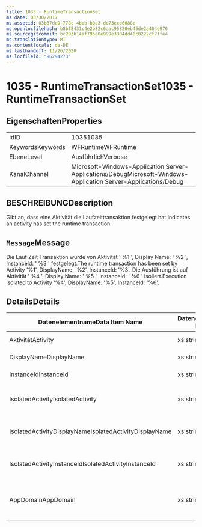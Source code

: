 ```yaml
---
title: 1035 - RuntimeTransactionSet
ms.date: 03/30/2017
ms.assetid: 03b37de9-778c-4beb-b0e3-de73ece6088e
ms.openlocfilehash: b8bf8431c4e2b82c6aac95820eb45de2a404e976
ms.sourcegitcommit: bc293b14af795e0e999e3304dd40c0222cf2ffe4
ms.translationtype: MT
ms.contentlocale: de-DE
ms.lasthandoff: 11/26/2020
ms.locfileid: "96294273"
---
```

# <a name="1035---runtimetransactionset"></a><span data-ttu-id="7a66e-102">1035 - RuntimeTransactionSet</span><span class="sxs-lookup"><span data-stu-id="7a66e-102">1035 - RuntimeTransactionSet</span></span>

## <a name="properties"></a><span data-ttu-id="7a66e-103">Eigenschaften</span><span class="sxs-lookup"><span data-stu-id="7a66e-103">Properties</span></span>  
  
|||  
|-|-|  
|<span data-ttu-id="7a66e-104">id</span><span class="sxs-lookup"><span data-stu-id="7a66e-104">ID</span></span>|<span data-ttu-id="7a66e-105">1035</span><span class="sxs-lookup"><span data-stu-id="7a66e-105">1035</span></span>|  
|<span data-ttu-id="7a66e-106">Keywords</span><span class="sxs-lookup"><span data-stu-id="7a66e-106">Keywords</span></span>|<span data-ttu-id="7a66e-107">WFRuntime</span><span class="sxs-lookup"><span data-stu-id="7a66e-107">WFRuntime</span></span>|  
|<span data-ttu-id="7a66e-108">Ebene</span><span class="sxs-lookup"><span data-stu-id="7a66e-108">Level</span></span>|<span data-ttu-id="7a66e-109">Ausführlich</span><span class="sxs-lookup"><span data-stu-id="7a66e-109">Verbose</span></span>|  
|<span data-ttu-id="7a66e-110">Kanal</span><span class="sxs-lookup"><span data-stu-id="7a66e-110">Channel</span></span>|<span data-ttu-id="7a66e-111">Microsoft-Windows-Application Server-Applications/Debug</span><span class="sxs-lookup"><span data-stu-id="7a66e-111">Microsoft-Windows-Application Server-Applications/Debug</span></span>|  
  
## <a name="description"></a><span data-ttu-id="7a66e-112">BESCHREIBUNG</span><span class="sxs-lookup"><span data-stu-id="7a66e-112">Description</span></span>  

 <span data-ttu-id="7a66e-113">Gibt an, dass eine Aktivität die Laufzeittransaktion festgelegt hat.</span><span class="sxs-lookup"><span data-stu-id="7a66e-113">Indicates an activity has set the runtime transaction.</span></span>  
  
## <a name="message"></a><span data-ttu-id="7a66e-114">`Message`</span><span class="sxs-lookup"><span data-stu-id="7a66e-114">Message</span></span>  

 <span data-ttu-id="7a66e-115">Die Lauf Zeit Transaktion wurde von Aktivität ' %1 ', Display Name: ' %2 ', InstanceId: ' %3 ' festgelegt.</span><span class="sxs-lookup"><span data-stu-id="7a66e-115">The runtime transaction has been set by Activity '%1', DisplayName: '%2', InstanceId: '%3'.</span></span>  <span data-ttu-id="7a66e-116">Die Ausführung ist auf Aktivität ' %4 ', Display Name: ' %5 ', InstanceId: ' %6 ' isoliert.</span><span class="sxs-lookup"><span data-stu-id="7a66e-116">Execution isolated to Activity '%4', DisplayName: '%5', InstanceId: '%6'.</span></span>  
  
## <a name="details"></a><span data-ttu-id="7a66e-117">Details</span><span class="sxs-lookup"><span data-stu-id="7a66e-117">Details</span></span>  
  
|<span data-ttu-id="7a66e-118">Datenelementname</span><span class="sxs-lookup"><span data-stu-id="7a66e-118">Data Item Name</span></span>|<span data-ttu-id="7a66e-119">Datenelementtyp</span><span class="sxs-lookup"><span data-stu-id="7a66e-119">Data Item Type</span></span>|<span data-ttu-id="7a66e-120">BESCHREIBUNG</span><span class="sxs-lookup"><span data-stu-id="7a66e-120">Description</span></span>|  
|--------------------|--------------------|-----------------|  
|<span data-ttu-id="7a66e-121">Aktivität</span><span class="sxs-lookup"><span data-stu-id="7a66e-121">Activity</span></span>|<span data-ttu-id="7a66e-122">xs:string</span><span class="sxs-lookup"><span data-stu-id="7a66e-122">xs:string</span></span>|<span data-ttu-id="7a66e-123">Der Typname der Aktivität.</span><span class="sxs-lookup"><span data-stu-id="7a66e-123">The type name of the activity.</span></span>|  
|<span data-ttu-id="7a66e-124">DisplayName</span><span class="sxs-lookup"><span data-stu-id="7a66e-124">DisplayName</span></span>|<span data-ttu-id="7a66e-125">xs:string</span><span class="sxs-lookup"><span data-stu-id="7a66e-125">xs:string</span></span>|<span data-ttu-id="7a66e-126">Der Anzeigename der Aktivität.</span><span class="sxs-lookup"><span data-stu-id="7a66e-126">The display name of the activity.</span></span>|  
|<span data-ttu-id="7a66e-127">InstanceId</span><span class="sxs-lookup"><span data-stu-id="7a66e-127">InstanceId</span></span>|<span data-ttu-id="7a66e-128">xs:string</span><span class="sxs-lookup"><span data-stu-id="7a66e-128">xs:string</span></span>|<span data-ttu-id="7a66e-129">Die Instanz-ID der Aktivität.</span><span class="sxs-lookup"><span data-stu-id="7a66e-129">The instance id of the activity.</span></span>|  
|<span data-ttu-id="7a66e-130">IsolatedActivity</span><span class="sxs-lookup"><span data-stu-id="7a66e-130">IsolatedActivity</span></span>|<span data-ttu-id="7a66e-131">xs:string</span><span class="sxs-lookup"><span data-stu-id="7a66e-131">xs:string</span></span>|<span data-ttu-id="7a66e-132">Der Typname der Aktivität, für die die Transaktion isoliert ist.</span><span class="sxs-lookup"><span data-stu-id="7a66e-132">The type name of the activity that the transaction is isolated to.</span></span>|  
|<span data-ttu-id="7a66e-133">IsolatedActivityDisplayName</span><span class="sxs-lookup"><span data-stu-id="7a66e-133">IsolatedActivityDisplayName</span></span>|<span data-ttu-id="7a66e-134">xs:string</span><span class="sxs-lookup"><span data-stu-id="7a66e-134">xs:string</span></span>|<span data-ttu-id="7a66e-135">Der Anzeigename der Aktivität, für die die Transaktion isoliert ist.</span><span class="sxs-lookup"><span data-stu-id="7a66e-135">The display name of the activity that the transaction is isolated to.</span></span>|  
|<span data-ttu-id="7a66e-136">IsolatedActivityInstanceId</span><span class="sxs-lookup"><span data-stu-id="7a66e-136">IsolatedActivityInstanceId</span></span>|<span data-ttu-id="7a66e-137">xs:string</span><span class="sxs-lookup"><span data-stu-id="7a66e-137">xs:string</span></span>|<span data-ttu-id="7a66e-138">Die Instanz-ID der Aktivität, für die die Transaktion isoliert ist.</span><span class="sxs-lookup"><span data-stu-id="7a66e-138">The instance id of the activity that the transaction is isolated to.</span></span>|  
|<span data-ttu-id="7a66e-139">AppDomain</span><span class="sxs-lookup"><span data-stu-id="7a66e-139">AppDomain</span></span>|<span data-ttu-id="7a66e-140">xs:string</span><span class="sxs-lookup"><span data-stu-id="7a66e-140">xs:string</span></span>|<span data-ttu-id="7a66e-141">Die von AppDomain.CurrentDomain.FriendlyName zurückgegebene Zeichenfolge.</span><span class="sxs-lookup"><span data-stu-id="7a66e-141">The string returned by AppDomain.CurrentDomain.FriendlyName.</span></span>|
